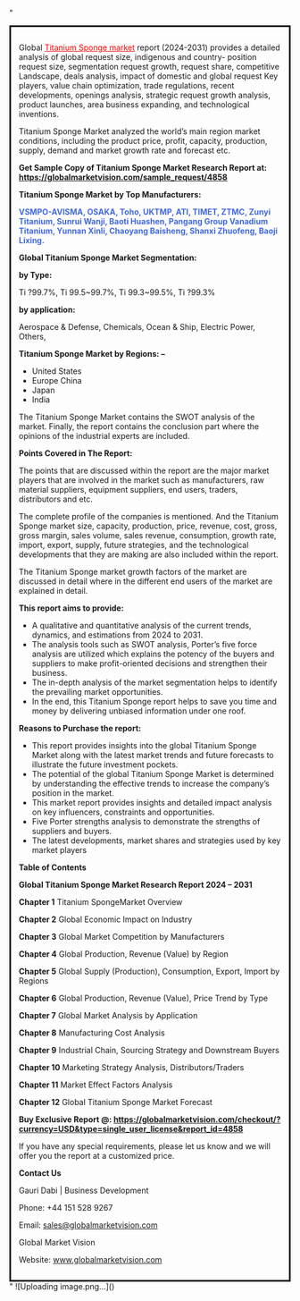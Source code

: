 "<div style='border: 3px solid black; padding: 1em;'>

Global <a style='color: #ff0000;' href='https://globalmarketvision.com/reports/global-titanium-sponge-market/4858'>Titanium Sponge market</a> report (2024-2031) provides a detailed analysis of global request size, indigenous and country- position request size, segmentation request growth, request share, competitive Landscape, deals analysis, impact of domestic and global request Key players, value chain optimization, trade regulations, recent developments, openings analysis, strategic request growth analysis, product launches, area business expanding, and technological inventions.

Titanium Sponge Market analyzed the world’s main region market conditions, including the product price, profit, capacity, production, supply, demand and market growth rate and forecast etc.

<strong>Get Sample Copy of Titanium Sponge Market Research Report at: <a style='color: #ff0000;' href='https://globalmarketvision.com/sample_request/4858?utm_source=linkedinPulse&utm_medium=Dhiraj&utm_campaign=Dhiraj'><strong>https://globalmarketvision.com/sample_request/4858</strong></a></strong>

<strong>Titanium Sponge Market by Top Manufacturers:</strong>

<strong style='color: #4169e1;'>VSMPO-AVISMA, OSAKA, Toho, UKTMP, ATI, TIMET, ZTMC, Zunyi Titanium, Sunrui Wanji, Baoti Huashen, Pangang Group Vanadium Titanium, Yunnan Xinli, Chaoyang Baisheng, Shanxi Zhuofeng, Baoji Lixing.

</strong>

<strong>Global Titanium Sponge Market Segmentation:</strong>

<strong>by Type:</strong>

Ti ?99.7%, Ti 99.5~99.7%, Ti 99.3~99.5%, Ti ?99.3%

<strong>by application:</strong>

Aerospace & Defense, Chemicals, Ocean & Ship, Electric Power, Others,

<strong>Titanium Sponge Market by Regions: –</strong>
<ul>
  <li>United States</li>
  <li>Europe China</li>
  <li>Japan</li>
  <li>India</li>
</ul>
The Titanium Sponge Market contains the SWOT analysis of the market. Finally, the report contains the conclusion part where the opinions of the industrial experts are included.

<strong>Points Covered in The Report:</strong>

The points that are discussed within the report are the major market players that are involved in the market such as manufacturers, raw material suppliers, equipment suppliers, end users, traders, distributors and etc.

The complete profile of the companies is mentioned. And the Titanium Sponge market size, capacity, production, price, revenue, cost, gross, gross margin, sales volume, sales revenue, consumption, growth rate, import, export, supply, future strategies, and the technological developments that they are making are also included within the report.

The Titanium Sponge market growth factors of the market are discussed in detail where in the different end users of the market are explained in detail.

<strong>This report aims to provide:</strong>
<ul>
  <li>A qualitative and quantitative analysis of the current trends, dynamics, and estimations from 2024 to 2031.</li>
  <li>The analysis tools such as SWOT analysis, Porter’s five force analysis are utilized which explains the potency of the buyers and suppliers to make profit-oriented decisions and strengthen their business.</li>
  <li>The in-depth analysis of the market segmentation helps to identify the prevailing market opportunities.</li>
  <li>In the end, this Titanium Sponge report helps to save you time and money by delivering unbiased information under one roof.</li>
</ul>
<strong>Reasons to Purchase the report:</strong>
<ul>
  <li>This report provides insights into the global Titanium Sponge Market along with the latest market trends and future forecasts to illustrate the future investment pockets.</li>
  <li>The potential of the global Titanium Sponge Market is determined by understanding the effective trends to increase the company’s position in the market.</li>
  <li>This market report provides insights and detailed impact analysis on key influencers, constraints and opportunities.</li>
  <li>Five Porter strengths analysis to demonstrate the strengths of suppliers and buyers.</li>
  <li>The latest developments, market shares and strategies used by key market players</li>
</ul>
<strong>Table of Contents</strong>

<strong>Global Titanium Sponge Market Research Report 2024 – 2031</strong>

<strong>Chapter 1</strong> Titanium SpongeMarket Overview

<strong>Chapter 2</strong> Global Economic Impact on Industry

<strong>Chapter 3</strong> Global Market Competition by Manufacturers

<strong>Chapter 4</strong> Global Production, Revenue (Value) by Region

<strong>Chapter 5</strong> Global Supply (Production), Consumption, Export, Import by Regions

<strong>Chapter 6</strong> Global Production, Revenue (Value), Price Trend by Type

<strong>Chapter 7</strong> Global Market Analysis by Application

<strong>Chapter 8</strong> Manufacturing Cost Analysis

<strong>Chapter 9</strong> Industrial Chain, Sourcing Strategy and Downstream Buyers

<strong>Chapter 10</strong> Marketing Strategy Analysis, Distributors/Traders

<strong>Chapter 11</strong> Market Effect Factors Analysis

<strong>Chapter 12</strong> Global Titanium Sponge Market Forecast

<strong>Buy Exclusive Report @: <strong><a style='color: #ff0000;' href='https://globalmarketvision.com/checkout/?currency=USD&type=single_user_license&report_id=4858?utm_source=linkedinPulse&utm_medium=Dhiraj&utm_campaign=Dhiraj'>https://globalmarketvision.com/checkout/?currency=USD&type=single_user_license&report_id=4858</a></strong>
</strong>

If you have any special requirements, please let us know and we will offer you the report at a customized price.

<strong>Contact Us</strong>

Gauri Dabi | Business Development

Phone: +44 151 528 9267

Email: <a href='mailto:sales@globalmarketvision.com'>sales@globalmarketvision.com</a>

Global Market Vision

Website: <a href='http://www.globalmarketvision.com/'>www.globalmarketvision.com</a>

</div>"
![Uploading image.png…]()
